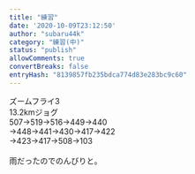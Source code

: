 ```yaml
---
title: "練習"
date: '2020-10-09T23:12:50'
author: "subaru44k"
category: "練習(中)"
status: "publish"
allowComments: true
convertBreaks: false
entryHash: "8139857fb235bdca774d83e283bc9c60"
---
```

ズームフライ3<br>
13.2kmジョグ<br>
507→519→516→449→440<br>
→448→441→430→417→422<br>
→423→417→508→103<br>
<br>
雨だったのでのんびりと。
